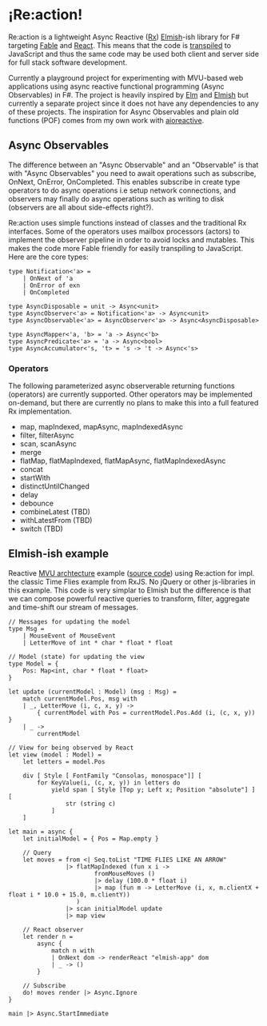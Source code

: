 # ¡Re:action!

Re:action is a lightweight Async Reactive ([Rx](http://reactivex.io/)) [Elmish](https://elmish.github.io/)-ish library for F# targeting [Fable](http://fable.io/) and [React](https://reactjs.org/). This means that the code is [transpiled](https://en.wikipedia.org/wiki/Source-to-source_compiler) to JavaScript and thus the same code may be used both client and server side for full stack software development.

Currently a playground project for experimenting with MVU-based web applications using async reactive functional programming (Async Observables) in F#. The project is heavily inspired by [Elm](http://elm-lang.org/) and [Elmish](https://elmish.github.io/) but currently a separate project since it does not have any dependencies to any of these projects. The inspiration for Async Observables and plain old functions (POF) comes from my own work with [aioreactive](https://github.com/dbrattli/aioreactive).

## Async Observables

The difference between an "Async Observable" and an "Observable" is that with "Async Observables" you need to await operations such as subscribe, OnNext, OnError, OnCompleted. This enables subscribe in create type operators to do async operations i.e setup network connections, and observers may finally do async operations such as writing to disk (observers are all about side-effects right?).

Re:action uses simple functions instead of classes and the traditional Rx interfaces. Some of the operators uses mailbox processors (actors) to implement the observer pipeline in order to avoid locks and mutables. This makes the code more Fable friendly for easily transpiling to JavaScript. Here are the core types:

```f#
type Notification<'a> =
    | OnNext of 'a
    | OnError of exn
    | OnCompleted

type AsyncDisposable = unit -> Async<unit>
type AsyncObserver<'a> = Notification<'a> -> Async<unit>
type AsyncObservable<'a> = AsyncObserver<'a> -> Async<AsyncDisposable>

type AsyncMapper<'a, 'b> = 'a -> Async<'b>
type AsyncPredicate<'a> = 'a -> Async<bool>
type AsyncAccumulator<'s, 't> = 's -> 't -> Async<'s>
```

### Operators

The following parameterized async observerable returning functions (operators) are
currently supported. Other operators may be implemented on-demand, but there are
currently no plans to make this into a full featured Rx implementation.

- map, mapIndexed, mapAsync, mapIndexedAsync
- filter, filterAsync
- scan, scanAsync
- merge
- flatMap, flatMapIndexed, flatMapAsync, flatMapIndexedAsync
- concat
- startWith
- distinctUntilChanged
- delay
- debounce
- combineLatest (TBD)
- withLatestFrom (TBD)
- switch (TBD)

## Elmish-ish example

Reactive [MVU archtecture](https://guide.elm-lang.org/architecture/) example ([source code](https://github.com/dbrattli/Re-action/tree/master/examples/Timeflies)) using Re:action for impl.
the classic Time Flies example from RxJS. No jQuery or other js-libraries in this example. This code
is very simplar to Elmish but the difference is that we can compose powerful reactive
queries to transform, filter, aggregate and time-shift our stream of messages.

```f#
// Messages for updating the model
type Msg =
    | MouseEvent of MouseEvent
    | LetterMove of int * char * float * float

// Model (state) for updating the view
type Model = {
    Pos: Map<int, char * float * float>
}

let update (currentModel : Model) (msg : Msg) =
    match currentModel.Pos, msg with
    | _, LetterMove (i, c, x, y) ->
        { currentModel with Pos = currentModel.Pos.Add (i, (c, x, y)) }
    | _ ->
        currentModel

// View for being observed by React
let view (model : Model) =
    let letters = model.Pos

    div [ Style [ FontFamily "Consolas, monospace"]] [
        for KeyValue(i, (c, x, y)) in letters do
            yield span [ Style [Top y; Left x; Position "absolute"] ] [
                str (string c)
            ]
    ]

let main = async {
    let initialModel = { Pos = Map.empty }

    // Query
    let moves = from <| Seq.toList "TIME FLIES LIKE AN ARROW"
                |> flatMapIndexed (fun x i ->
                        fromMouseMoves ()
                        |> delay (100.0 * float i)
                        |> map (fun m -> LetterMove (i, x, m.clientX + float i * 10.0 + 15.0, m.clientY))
                   )
                |> scan initialModel update
                |> map view

    // React observer
    let render n =
        async {
            match n with
            | OnNext dom -> renderReact "elmish-app" dom
            | _ -> ()
        }

    // Subscribe
    do! moves render |> Async.Ignore
}

main |> Async.StartImmediate
```